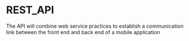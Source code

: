 # REST_API
The API will combine web service practices to establish a communication link between the front end and back end of a mobile application
